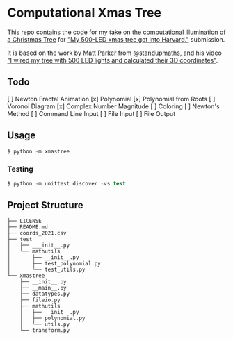 # Computational Xmas Tree

This repo contains the code for my take on [the computational illumination of a Christmas Tree](https://github.com/GSD6338/XmasTree) for ["My 500-LED xmas tree got into Harvard."](https://www.youtube.com/watch?v=WuMRJf6B5Q4) submission.

It is based on the work by [Matt Parker](https://www.youtube.com/channel/UCSju5G2aFaWMqn-_0YBtq5A) from [@standupmaths](https://github.com/standupmaths/), and his video ["I wired my tree with 500 LED lights and calculated their 3D coordinates"](https://www.youtube.com/watch?v=TvlpIojusBE).

## Todo

[ ] Newton Fractal Animation
    [x] Polynomial
        [x] Polynomial from Roots
    [ ] Voronoi Diagram
        [x] Complex Number Magnitude
    [ ] Coloring
    [ ] Newton's Method
[ ] Command Line Input
    [ ] File Input
    [ ] File Output

## Usage

```s
$ python -m xmastree
```

### Testing

```s
$ python -m unittest discover -vs test
```

## Project Structure

```s.
├── LICENSE
├── README.md
├── coords_2021.csv
├── test
│   ├── ___init__.py
│   └── mathutils
│       ├── __init__.py
│       ├── test_polynomial.py
│       └── test_utils.py
└── xmastree
    ├── __init__.py
    ├── __main__.py
    ├── datatypes.py
    ├── fileio.py
    ├── mathutils
    │   ├── __init__.py
    │   ├── polynomial.py
    │   └── utils.py
    └── transform.py
```
